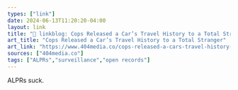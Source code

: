 ```yaml
---
types: ["link"]
date: 2024-06-13T11:20:20-04:00
layout: link
title: "🔗 linkblog: Cops Released a Car’s Travel History to a Total Stranger'"
art_title: "Cops Released a Car’s Travel History to a Total Stranger"
art_link: "https://www.404media.co/cops-released-a-cars-travel-history-to-a-total-stranger/"
sources: ["404media.co"]
tags: ["ALPRs","surveillance","open records"]
---
```

ALPRs suck.
